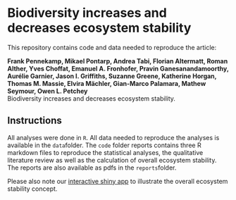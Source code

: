 # Biodiversity increases and decreases ecosystem stability

This repository contains code and data needed to reproduce the article:

**Frank Pennekamp, Mikael Pontarp, Andrea Tabi, Florian Altermatt, Roman Alther, Yves Choffat, Emanuel A. Fronhofer, Pravin Ganesanandamoorthy, Aurélie Garnier, Jason I. Griffiths, Suzanne Greene, Katherine Horgan, Thomas M. Massie, Elvira Mächler, Gian-Marco Palamara, Mathew Seymour, Owen L. Petchey**      
Biodiversity increases and decreases ecosystem stability.

## Instructions

All analyses were done in `R`. All data needed to reproduce the analyses is available in the `data`folder. 
The `code` folder reports contains three R markdown files to reproduce 
the statistical analyses, the qualitative literature review as well as the calculation of
overall ecosystem stability. The reports are also available as pdfs in the `reports`folder.

Please also note our [interactive shiny app](https://frankpennekamp.shinyapps.io/Overall_ecosystem_stability_demo/) to illustrate the overall ecosystem stability concept. 